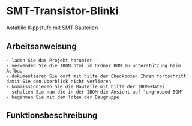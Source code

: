# SMT-Transistor-Blinki
 Astabile Kippstufe mit SMT Bauteilen

## Arbeitsanweisung

    - laden Sie das Projekt herunter
    - verwenden Sie die IBOM.html im Ordner BOM zu unterstützung beim Aufbau
    - dokumentieren Sie dort mit hilfe der Checkboxen Ihren fortschritt damit Sie den Überblick nicht verlieren
    - kommissionieren Sie die Bauteile mit hilfe der IBOM-Datei
    - schalten Sie nun die in der IBOM die Ansicht auf "ungrouped BOM"
    - beginnen Sie mit dem löten der Baugruppe

## Funktionsbeschreibung

